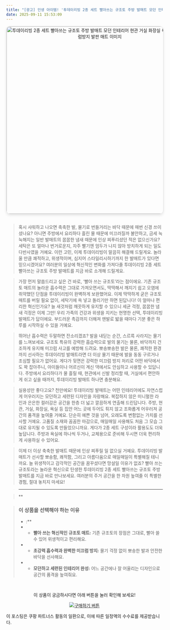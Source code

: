 ```yaml
---
title: "[광고] 인생 아이템! '투데이리빙 2종 세트 빨아쓰는 규조토 주방 발매트 모던 인테리어 현관 거실 화장실 욕실 물흡수 미끄럼방지 발판 매트'을(를) 만나보세요."
date: 2025-09-11 15:53:09
---
```


<div align="center">
    <a href="https://link.coupang.com/re/AFFSDP?lptag=AF8916626&pageKey=8291122513&itemId=23911431820&vendorItemId=90933803327&traceid=V0-153-2a4844d33fc5195b&requestid=20250912005250130093261228&token=31850C%7CMIXED" target="_blank">
        <img src="https://ads-partners.coupang.com/image1/5Gl9PSZrphEzuKlZ5M1R3c1Fd189VPi9akTFCcQNpx8IdNi8gs5QHOpblMrgGZupekV1zW2jvSKvcSiye4rGvUQXUdZQGWJHyoqvrIC3SZSjtUC12uEwEH8W4nGdwkx8LB4fSINpnIh5CwPRNA5wPeoXx03Km9FfjKOROSSwr_Mw6AbErJ_QzSn8JW4U6hI3D5f-8k-HEEB-rzUdkXmMbX-jvoYq-QdHGFvQLoGUpJg4Y78iGGAD_D6eytsEfFGU6XzSUiLPGRnhUSk-jHWI8LuounvwNyVkRGySY0A3vmWmcf0N" alt="투데이리빙 2종 세트 빨아쓰는 규조토 주방 발매트 모던 인테리어 현관 거실 화장실 욕실 물흡수 미끄럼방지 발판 매트 이미지" width="600" style="max-width: 100%; height: auto; border-radius: 12px; border: 1px solid #e0e0e0; box-shadow: 0 4px 8px rgba(0,0,0,0.1);">
    </a>
</div>
<br>

> 혹시 샤워하고 나오면 축축한 발, 물기로 번들거리는 바닥 때문에 매번 신경 쓰이셨나요? 아니면 주방에서 요리하다 흘린 물 때문에 미끄러질까 불안하고, 금세 눅눅해지는 일반 발매트의 꿉꿉한 냄새 때문에 인상 찌푸리셨던 적은 없으신가요? 세탁은 또 얼마나 번거로운지, 자주 빨기엔 엄두가 나지 않아 방치하게 되는 일도 다반사였을 거예요. 이런 고민, 이제 투데이리빙이 말끔히 해결해 드릴게요. 놀라울 만큼 쾌적하고, 위생적이며, 심지어 스타일리시하기까지 한 발매트가 있다면 믿으시겠어요? 여러분의 일상에 혁신적인 변화를 가져다줄 투데이리빙 2종 세트 빨아쓰는 규조토 주방 발매트를 지금 바로 소개해 드릴게요.

> 가장 먼저 말씀드리고 싶은 건 바로, ‘빨아 쓰는 규조토’라는 점이에요. 기존 규조토 매트의 놀라운 흡수력은 그대로 가져오면서도, 딱딱해서 깨지기 쉽고 오염에 취약했던 단점을 투데이리빙이 완벽하게 보완했어요. 이제 딱딱하게 굳은 규조토 매트를 버릴 필요 없이, 세탁기에 쏙 넣고 돌리기만 하면 된답니다! 이 얼마나 편리한 혁신인가요? 늘 새것처럼 깨끗하게 유지할 수 있으니 세균 걱정, 꿉꿉한 냄새 걱정은 이제 그만! 우리 가족의 건강과 위생을 지키는 현명한 선택, 투데이리빙 발매트가 답이에요. 부드러운 촉감까지 더해져 맨발로 밟을 때마다 기분 좋은 하루를 시작하실 수 있을 거예요.

> 뛰어난 흡수력은 두말하면 잔소리겠죠? 발을 내딛는 순간, 스르륵 사라지는 물기를 느껴보세요. 규조토 특유의 강력한 흡습력으로 발의 물기는 물론, 바닥까지 건조하게 유지해 미끄럼 사고를 예방해 드려요. 뽀송뽀송한 발은 물론, 쾌적한 환경까지 선사하는 투데이리빙 발매트라면 더 이상 물기 때문에 발을 동동 구르거나 조심할 필요가 없어요. 게다가 뒷면은 강력한 미끄럼 방지 처리로 어떤 바닥에서도 꽉 잡아주니, 아이들이나 어르신이 계신 댁에서도 안심하고 사용할 수 있답니다. 주방에서 요리하다가 물 흘릴 때, 현관에서 신발 정리할 때, 거실에서 편안하게 쉬고 싶을 때까지, 투데이리빙 발매트 하나면 충분해요.

> 실용성만 좋다고요? 천만에요! 투데이리빙 발매트는 어떤 인테리어에도 자연스럽게 어우러지는 모던하고 세련된 디자인을 자랑해요. 복잡하지 않은 미니멀한 라인과 은은한 컬러감은 공간을 한층 더 넓고 깔끔하게 연출해 드린답니다. 주방, 현관, 거실, 화장실, 욕실 등 집안 어느 곳에 두어도 튀지 않고 조화롭게 어우러져 공간의 품격을 높여줄 거예요. 단순히 예쁜 것을 넘어, 오래도록 변함없는 가치를 선사할 거예요. 고품질 소재와 꼼꼼한 마감으로, 매일매일 사용해도 처음 그 모습 그대로 유지될 수 있도록 만들었으니까요. 게다가 2종 세트 구성이라 활용도도 더욱 높답니다. 주방과 욕실에 하나씩 두거나, 교체용으로 준비해 두시면 더욱 편리하게 사용하실 수 있어요.

> 이제 더 이상 축축한 발매트 때문에 인상 찌푸릴 일 없으실 거예요. 투데이리빙 발매트가 선사할 뽀송함, 쾌적함, 그리고 아름다움으로 매일매일이 특별해질 테니까요. 늘 위생적이고 감각적인 공간을 꿈꾸셨다면 망설일 이유가 없죠? 빨아 쓰는 규조토라는 놀라운 혁신으로 탄생한 투데이리빙 2종 세트 빨아쓰는 규조토 주방 발매트를 지금 바로 만나보세요. 여러분의 주거 공간을 한 차원 높여줄 이 특별한 경험, 절대 놓치지 마세요!

> ---

> **


> ### 이 상품을 선택해야 하는 이유
> - :**
> - *   **빨아 쓰는 혁신적인 규조토 매트:** 기존 규조토의 장점은 그대로, 빨아 쓸 수 있어 위생적이고 편리해요.
> - *   **초강력 흡수력과 완벽한 미끄럼 방지:** 물기 걱정 없이 뽀송한 발과 안전한 바닥을 선사해요.
> - *   **모던하고 세련된 인테리어 완성:** 어느 공간에나 잘 어울리는 디자인으로 공간의 품격을 높여줘요.


<br>

<div align="center">
  <p>이 상품이 궁금하시다면 아래 버튼을 눌러 확인해 보세요!</p>
  <a href="https://link.coupang.com/re/AFFSDP?lptag=AF8916626&pageKey=8291122513&itemId=23911431820&vendorItemId=90933803327&traceid=V0-153-2a4844d33fc5195b&requestid=20250912005250130093261228&token=31850C%7CMIXED" target="_blank">
    <img src="https://img.shields.io/badge/지금 바로 구매하기-FF5722?style=for-the-badge&logo=coupa&logoColor=white" alt="구매하기 버튼">
  </a>
</div>

이 포스팅은 쿠팡 파트너스 활동의 일환으로, 이에 따른 일정액의 수수료를 제공받습니다.
